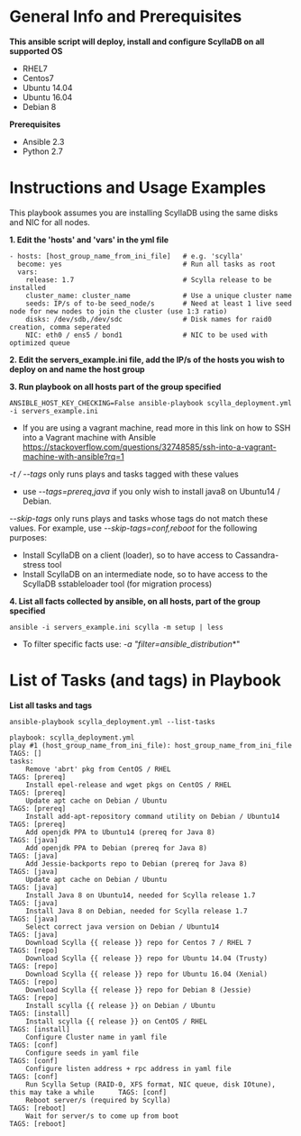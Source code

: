 General Info and Prerequisites
==============================

**This ansible script will deploy, install and configure ScyllaDB on all supported OS**
- RHEL7
- Centos7
- Ubuntu 14.04
- Ubuntu 16.04
- Debian 8

**Prerequisites**
- Ansible 2.3
- Python 2.7


Instructions and Usage Examples
===============================

This playbook assumes you are installing ScyllaDB using the same disks and NIC for all nodes.


**1. Edit the 'hosts' and 'vars' in the yml file**
```
- hosts: [host_group_name_from_ini_file]   # e.g. 'scylla'
  become: yes                              # Run all tasks as root
  vars:
    release: 1.7                           # Scylla release to be installed
    cluster_name: cluster_name             # Use a unique cluster name
    seeds: IP/s of to-be seed_node/s       # Need at least 1 live seed node for new nodes to join the cluster (use 1:3 ratio)
    disks: /dev/sdb,/dev/sdc               # Disk names for raid0 creation, comma seperated
    NIC: eth0 / ens5 / bond1               # NIC to be used with optimized queue
```

**2. Edit the servers_example.ini file, add the IP/s of the hosts you wish to deploy on and name the host group**


**3. Run playbook on all hosts part of the group specified**
```
ANSIBLE_HOST_KEY_CHECKING=False ansible-playbook scylla_deployment.yml -i servers_example.ini
```

- If you are using a vagrant machine, read more in this link on how to SSH into a Vagrant machine with Ansible
https://stackoverflow.com/questions/32748585/ssh-into-a-vagrant-machine-with-ansible?rq=1



*-t / --tags* only runs plays and tasks tagged with these values
- use  *--tags=prereq,java*  if you only wish to install java8 on Ubuntu14 / Debian.

*--skip-tags* only runs plays and tasks whose tags do not match these values.
For example, use *--skip-tags=conf,reboot* for the following purposes:
- Install ScyllaDB on a client (loader), so to have access to Cassandra-stress tool
- Install ScyllaDB on an intermediate node, so to have access to the ScyllaDB sstableloader tool (for migration process)

**4. List all facts collected by ansible, on all hosts, part of the group specified**
```
ansible -i servers_example.ini scylla -m setup | less
```
- To filter specific facts use: *-a "filter=ansible_distribution**"



List of Tasks (and tags) in Playbook
====================================

**List all tasks and tags**
```
ansible-playbook scylla_deployment.yml --list-tasks

playbook: scylla_deployment.yml
play #1 (host_group_name_from_ini_file): host_group_name_from_ini_file                        TAGS: []
tasks:
    Remove 'abrt' pkg from CentOS / RHEL                                                      TAGS: [prereq]
    Install epel-release and wget pkgs on CentOS / RHEL                                       TAGS: [prereq]
    Update apt cache on Debian / Ubuntu                                                       TAGS: [prereq]
    Install add-apt-repository command utility on Debian / Ubuntu14                           TAGS: [prereq]
    Add openjdk PPA to Ubuntu14 (prereq for Java 8)                                           TAGS: [java]
    Add openjdk PPA to Debian (prereq for Java 8)                                             TAGS: [java]
    Add Jessie-backports repo to Debian (prereq for Java 8)                                   TAGS: [java]
    Update apt cache on Debian / Ubuntu                                                       TAGS: [java]
    Install Java 8 on Ubuntu14, needed for Scylla release 1.7                                 TAGS: [java]
    Install Java 8 on Debian, needed for Scylla release 1.7                                   TAGS: [java]
    Select correct java version on Debian / Ubuntu14                                          TAGS: [java]
    Download Scylla {{ release }} repo for Centos 7 / RHEL 7                                  TAGS: [repo]
    Download Scylla {{ release }} repo for Ubuntu 14.04 (Trusty)                              TAGS: [repo]
    Download Scylla {{ release }} repo for Ubuntu 16.04 (Xenial)                              TAGS: [repo]
    Download Scylla {{ release }} repo for Debian 8 (Jessie)                                  TAGS: [repo]
    Install scylla {{ release }} on Debian / Ubuntu                                           TAGS: [install]
    Install scylla {{ release }} on CentOS / RHEL                                             TAGS: [install]
    Configure Cluster name in yaml file                                                       TAGS: [conf]
    Configure seeds in yaml file                                                              TAGS: [conf]
    Configure listen address + rpc address in yaml file                                       TAGS: [conf]
    Run Scylla Setup (RAID-0, XFS format, NIC queue, disk IOtune), this may take a while      TAGS: [conf]
    Reboot server/s (required by Scylla)                                                      TAGS: [reboot]
    Wait for server/s to come up from boot                                                    TAGS: [reboot]
```
